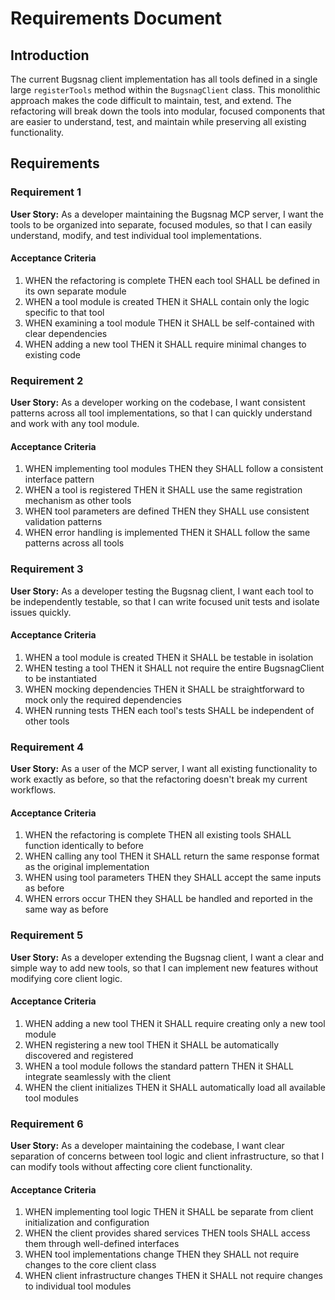 # Requirements Document

## Introduction

The current Bugsnag client implementation has all tools defined in a single large `registerTools` method within the `BugsnagClient` class. This monolithic approach makes the code difficult to maintain, test, and extend. The refactoring will break down the tools into modular, focused components that are easier to understand, test, and maintain while preserving all existing functionality.

## Requirements

### Requirement 1

**User Story:** As a developer maintaining the Bugsnag MCP server, I want the tools to be organized into separate, focused modules, so that I can easily understand, modify, and test individual tool implementations.

#### Acceptance Criteria

1. WHEN the refactoring is complete THEN each tool SHALL be defined in its own separate module
2. WHEN a tool module is created THEN it SHALL contain only the logic specific to that tool
3. WHEN examining a tool module THEN it SHALL be self-contained with clear dependencies
4. WHEN adding a new tool THEN it SHALL require minimal changes to existing code

### Requirement 2

**User Story:** As a developer working on the codebase, I want consistent patterns across all tool implementations, so that I can quickly understand and work with any tool module.

#### Acceptance Criteria

1. WHEN implementing tool modules THEN they SHALL follow a consistent interface pattern
2. WHEN a tool is registered THEN it SHALL use the same registration mechanism as other tools
3. WHEN tool parameters are defined THEN they SHALL use consistent validation patterns
4. WHEN error handling is implemented THEN it SHALL follow the same patterns across all tools

### Requirement 3

**User Story:** As a developer testing the Bugsnag client, I want each tool to be independently testable, so that I can write focused unit tests and isolate issues quickly.

#### Acceptance Criteria

1. WHEN a tool module is created THEN it SHALL be testable in isolation
2. WHEN testing a tool THEN it SHALL not require the entire BugsnagClient to be instantiated
3. WHEN mocking dependencies THEN it SHALL be straightforward to mock only the required dependencies
4. WHEN running tests THEN each tool's tests SHALL be independent of other tools

### Requirement 4

**User Story:** As a user of the MCP server, I want all existing functionality to work exactly as before, so that the refactoring doesn't break my current workflows.

#### Acceptance Criteria

1. WHEN the refactoring is complete THEN all existing tools SHALL function identically to before
2. WHEN calling any tool THEN it SHALL return the same response format as the original implementation
3. WHEN using tool parameters THEN they SHALL accept the same inputs as before
4. WHEN errors occur THEN they SHALL be handled and reported in the same way as before

### Requirement 5

**User Story:** As a developer extending the Bugsnag client, I want a clear and simple way to add new tools, so that I can implement new features without modifying core client logic.

#### Acceptance Criteria

1. WHEN adding a new tool THEN it SHALL require creating only a new tool module
2. WHEN registering a new tool THEN it SHALL be automatically discovered and registered
3. WHEN a tool module follows the standard pattern THEN it SHALL integrate seamlessly with the client
4. WHEN the client initializes THEN it SHALL automatically load all available tool modules

### Requirement 6

**User Story:** As a developer maintaining the codebase, I want clear separation of concerns between tool logic and client infrastructure, so that I can modify tools without affecting core client functionality.

#### Acceptance Criteria

1. WHEN implementing tool logic THEN it SHALL be separate from client initialization and configuration
2. WHEN the client provides shared services THEN tools SHALL access them through well-defined interfaces
3. WHEN tool implementations change THEN they SHALL not require changes to the core client class
4. WHEN client infrastructure changes THEN it SHALL not require changes to individual tool modules
